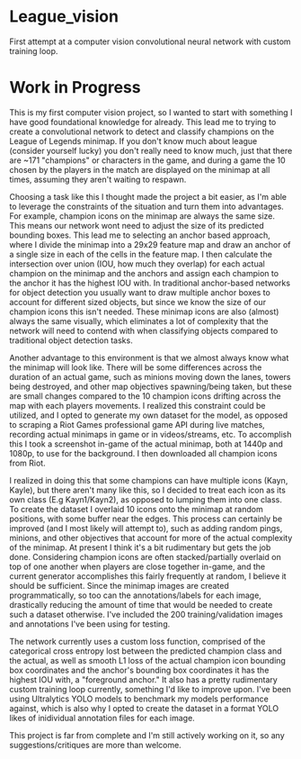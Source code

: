 # League_vision
First attempt at a computer vision convolutional neural network with custom training loop.

# Work in Progress
This is my first computer vision project, so I wanted to start with something I have good foundational knowledge for already. This lead me to trying to create a convolutional network to detect and classify champions on the League of Legends minimap. If you don't know much about league (consider yourself lucky) you don't really need to know much, just that there are ~171 "champions" or characters in the game, and during a game the 10 chosen by the players in the match are displayed on the minimap at all times, assuming they aren't waiting to respawn. 

Choosing a task like this I thought made the project a bit easier, as I'm able to leverage the constraints of the situation and turn them into advantages. For example, champion icons on the minimap are always the same size. This means our network wont need to adjust the size of its predicted bounding boxes. This lead me to selecting an anchor based approach, where I divide the minimap into a 29x29 feature map and draw an anchor of a single size in each of the cells in the feature map. I then calculate the intersection over union (IOU, how much they overlap) for each actual champion on the minimap and the anchors and assign each champion to the anchor it has the highest IOU with. In traditional anchor-based networks for object detection you usually want to draw multiple anchor boxes to account for different sized objects, but since we know the size of our champion icons this isn't needed. These minimap icons are also (almost) always the same visually, which eliminates a lot of complexity that the network will need to contend with when classifying objects compared to traditional object detection tasks. 

Another advantage to this environment is that we almost always know what the minimap will look like. There will be some differences across the duration of an actual game, such as minions moving down the lanes, towers being destroyed, and other map objectives spawning/being taken, but these are small changes compared to the 10 champion icons drifting across the map with each players movements. I realized this constraint could be utilized, and I opted to generate my own dataset for the model, as opposed to scraping a Riot Games professional game API during live matches, recording actual minimaps in game or in videos/streams, etc. To accomplish this I took a screenshot in-game of the actual minimap, both at 1440p and 1080p, to use for the background. I then downloaded all champion icons from Riot. 

I realized in doing this that some champions can have multiple icons (Kayn, Kayle), but there aren't many like this, so I decided to treat each icon as its own class (E.g Kayn1/Kayn2), as opposed to lumping them into one class. To create the dataset I overlaid 10 icons onto the minimap at random positions, with some buffer near the edges. This process can certainly be improved (and I most likely will attempt to), such as adding random pings, minions, and other objectives that account for more of the actual complexity of the minimap. At present I think it's a bit rudimentary but gets the job done. Considering champion icons are often stacked/partially overlaid on top of one another when players are close together in-game, and the current generator accomplishes this fairly frequently at random, I believe it should be sufficient. Since the minimap images are created programmatically, so too can the annotations/labels for each image, drastically reducing the amount of time that would be needed to create such a dataset otherwise. I've included the 200 training/validation images and annotations I've been using for testing.

The network currently uses a custom loss function, comprised of the categorical cross entropy lost between the predicted champion class and the actual, as well as smooth L1 loss of the actual champion icon bounding box coordinates and the anchor's bounding box coordinates it has the highest IOU with, a "foreground anchor." It also has a pretty rudimentary custom training loop currently, something I'd like to improve upon. I've been using Ultralytics YOLO models to benchmark my models performance against, which is also why I opted to create the dataset in a format YOLO likes of inidividual annotation files for each image.

This project is far from complete and I'm still actively working on it, so any suggestions/critiques are more than welcome.
